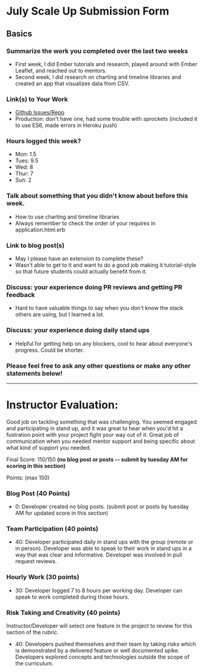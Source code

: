 # July Scale Up Submission Form

## Basics

### Summarize the work you completed over the last two weeks

- First week, I did Ember tutorials and research, played around with Ember Leaflet, and reached out to mentors.
- Second week, I did research on charting and timeline libraries and created an app that visualizes data from CSV.

### Link(s) to Your Work

 - [Github Issues/Repo](https://github.com/julyytran/cfa-building-violations/tree/master)
 - Production: don't have one, had some trouble with sprockets (included it to use ES6, made errors in Heroku push)

### Hours logged this week?

- Mon: 1.5
- Tues: 9.5
- Wed: 8
- Thur: 7
- Sun: 2

### Talk about something that you didn't know about before this week.

- How to use charting and timeline libraries
- Always remember to check the order of your requires in application.html.erb

### Link to blog post(s)

- May I please have an extension to complete these? 
- Wasn't able to get to it and want to do a good job making it tutorial-style so that future students could actually benefit from it.

### Discuss: your experience doing PR reviews and getting PR feedback

- Hard to have valuable things to say when you don't know the stack others are using, but I learned a lot.

### Discuss: your experience doing daily stand ups

- Helpful for getting help on any blockers, cool to hear about everyone's progress. Could be shorter. 

### Please feel free to ask any other questions or make any other statements below!

-----

# Instructor Evaluation:

Good job on tackling something that was challenging. You seemed engaged and participating in stand up, and it was great to hear when you'd hit a fustration point with your project fight your way out of it. Great job of communication when you needed mentor support and being specific about what kind of support you needed.

Final Score: 110/150 **(no blog post or posts -- submit by tuesday AM for scoring in this section)**

Points: (max 150)

### Blog Post (40 Points)  

  <!--* 40: Developer has >= 2 blog posts documenting something they have worked on for their independent study or has one in depth blog post.-->
  <!--* 25: Developer has one blog post less than 500 words long.-->
  * 0: Developer created no blog posts. (submit post or posts by tuesday AM for updated score in this section)

### Team Participation (40 points)

  * 40: Developer participated daily in stand ups with the group (remote or in person). Developer was able to speak to their work in stand ups in a way that was clear and informative. Developer was involved in pull request reviews. 

### Hourly Work (30 points)

  * 30: Developer logged 7 to 8 hours per working day. Developer can speak to work completed during those hours.

### Risk Taking and Creativity (40 points)

  Instructor/Developer will select one feature in the project to review for this section of the rubric.

  * 40: Developers pushed themselves and their team by taking risks which is demonstrated by a delivered feature or well documented spike. Developers explored concepts and technologies outside the scope of the curriculum.
